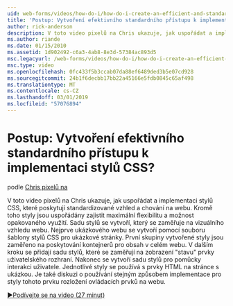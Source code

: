 ```yaml
---
uid: web-forms/videos/how-do-i/how-do-i-create-an-efficient-and-standardized-approach-for-implementing-css-styles
title: 'Postup: Vytvoření efektivního standardního přístupu k implementaci stylů CSS? | Dokumenty Microsoft'
author: rick-anderson
description: V toto video pixelů na Chris ukazuje, jak uspořádat a implementaci stylů CSS, které poskytují standardizované vzhled a chování na webu. Kromě toho jsou stylů...
ms.author: riande
ms.date: 01/15/2010
ms.assetid: 1d902492-c6a3-4ab8-8e3d-57384ac893d5
msc.legacyurl: /web-forms/videos/how-do-i/how-do-i-create-an-efficient-and-standardized-approach-for-implementing-css-styles
msc.type: video
ms.openlocfilehash: 0fc433f5b3ccab07da88ef6489ded3b5e07cd928
ms.sourcegitcommit: 24b1f6decbb17bb22a45166e5fdb0845c65af498
ms.translationtype: MT
ms.contentlocale: cs-CZ
ms.lasthandoff: 03/01/2019
ms.locfileid: "57076894"
---
```

<a name="how-do-i-create-an-efficient-and-standardized-approach-for-implementing-css-styles"></a>Postup: Vytvoření efektivního standardního přístupu k implementaci stylů CSS?
====================
podle [Chris pixelů na](https://twitter.com/chrispels)

V toto video pixelů na Chris ukazuje, jak uspořádat a implementaci stylů CSS, které poskytují standardizované vzhled a chování na webu. Kromě toho styly jsou uspořádány zajistit maximální flexibilitu a možnost opakovaného využití. Sadu stylů se vytvoří, který se zaměřuje na vizuálního vzhledu webu. Nejprve ukázkového webu se vytvoří pomocí souboru šablony stylů CSS pro ukázkové stránky. První skupiny vytvořené styly jsou zaměřeno na poskytování kontejnerů pro obsah v celém webu. V dalším kroku se přidají sadu stylů, které se zaměřují na zobrazení "stavu" prvky uživatelského rozhraní. Nakonec se vytvoří sadu stylů pro pomůcky interakci uživatele. Jednotlivé styly se používá s prvky HTML na stránce s ukázkou. Je také diskuzi o používání stejným způsobem implementace pro styly tohoto prvku rozložení ovládacích prvků na webu.

[&#9654;Podívejte se na video (27 minut)](https://channel9.msdn.com/Blogs/ASP-NET-Site-Videos/how-do-i-create-an-efficient-and-standardized-approach-for-implementing-css-styles)
